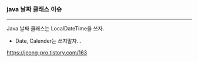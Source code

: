 ### java 날짜 클래스 이슈

<hr>

Java 날짜 클래스는 LocalDateTime을 쓰자.

- Date, Calender는 쓰지말자...

https://jeong-pro.tistory.com/163
